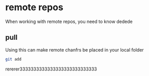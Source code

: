# remote repos

When working with remote repos, you need to know
dedede
## pull
Using this can make remote chanfrs be placed in your local folder

``` bash
git add
```

rererer3333333333333333333333333333